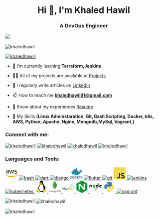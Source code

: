 <h1 align="center">Hi 👋, I'm Khaled Hawil</h1>
<h3 align="center">A DevOps Engineer</h3>
<p align="left"> <img src="https://media.licdn.com/dms/image/v2/D4D16AQG4cUCLl6xxKQ/profile-displaybackgroundimage-shrink_350_1400/B4DZaINeHiHQAY-/0/1746041962234?e=1753315200&v=beta&t=VVHS8nlJ-UvTalf984TWu2kKnWr-rajc-KOzz5epeOk" /> </p>
<p align="left"> <img src="https://komarev.com/ghpvc/?username=khaledhawil&label=Profile%20views&color=0e75b6&style=flat" alt="khaledhawil" /> </p>

<!-- <p align="left"> <a href="https://github.com/ryo-ma/github-profile-trophy"><img src="https://github-profile-trophy.vercel.app/?username=khaledhawil" alt="khaledhawil" /></a> </p> -->

<p align="left"> <a href="https://twitter.com/khaledhawill" target="blank"><img src="https://img.shields.io/twitter/follow/khaledhawill?logo=twitter&style=for-the-badge" alt="khaledhawill" /></a> </p>

- 🌱 I’m currently learning **Terraform,Jenkins**

- 👨‍💻 All of my projects are available at [Projects](https://github.com/khaledhawil/PathToDevOps/tree/master/projects)

- 📝 I regularly write articles on [LinkedIn](https://www.linkedin.com/in/khaledhawil/)

- 📫 How to reach me **khaledhawil91@gmail.com**

- 📄 Know about my experiences [Resume](https://docs.google.com/document/d/182oLlqNbVKkd32lyr9YjPkjaM3vsactcAlKvfxLSdp4/edit?tab=t.0)

- 📄 My Skills **(Linux Adminstaration, Git, Bash Scripting, Docker, k8s, AWS, Python, Apache, Nginx, Mongodb,MySql, Vagrant,)**

<h3 align="left">Connect with me:</h3>
<p align="left">
<a href="https://twitter.com/khaledhawill" target="blank"><img align="center" src="https://raw.githubusercontent.com/rahuldkjain/github-profile-readme-generator/master/src/images/icons/Social/twitter.svg" alt="khaledhawill" height="30" width="40" /></a>
<a href="https://linkedin.com/in/khaledhawil" target="blank"><img align="center" src="https://raw.githubusercontent.com/rahuldkjain/github-profile-readme-generator/master/src/images/icons/Social/linked-in-alt.svg" alt="khaledhawil" height="30" width="40" /></a>
<a href="https://fb.com/khaledhawil" target="blank"><img align="center" src="https://raw.githubusercontent.com/rahuldkjain/github-profile-readme-generator/master/src/images/icons/Social/facebook.svg" alt="khaledhawil" height="30" width="40" /></a>
<a href="https://instagram.com/khaledhawil" target="blank"><img align="center" src="https://raw.githubusercontent.com/rahuldkjain/github-profile-readme-generator/master/src/images/icons/Social/instagram.svg" alt="khaledhawil" height="30" width="40" /></a>
</p>

<h3 align="left">Languages and Tools:</h3>
<p align="left"> <a href="https://aws.amazon.com" target="_blank" rel="noreferrer"> <img src="https://raw.githubusercontent.com/devicons/devicon/master/icons/amazonwebservices/amazonwebservices-original-wordmark.svg" alt="aws" width="40" height="40"/> </a> <a href="https://www.gnu.org/software/bash/" target="_blank" rel="noreferrer"> <img src="https://www.vectorlogo.zone/logos/gnu_bash/gnu_bash-icon.svg" alt="bash" width="40" height="40"/> </a> <a href="https://dart.dev" target="_blank" rel="noreferrer"> <img src="https://www.vectorlogo.zone/logos/dartlang/dartlang-icon.svg" alt="dart" width="40" height="40"/> </a> <a href="https://www.djangoproject.com/" target="_blank" rel="noreferrer"> <img src="https://cdn.worldvectorlogo.com/logos/django.svg" alt="django" width="40" height="40"/> </a> <a href="https://www.docker.com/" target="_blank" rel="noreferrer"> <img src="https://raw.githubusercontent.com/devicons/devicon/master/icons/docker/docker-original-wordmark.svg" alt="docker" width="40" height="40"/> </a> <a href="https://flutter.dev" target="_blank" rel="noreferrer"> <img src="https://www.vectorlogo.zone/logos/flutterio/flutterio-icon.svg" alt="flutter" width="40" height="40"/> </a> <a href="https://git-scm.com/" target="_blank" rel="noreferrer"> <img src="https://www.vectorlogo.zone/logos/git-scm/git-scm-icon.svg" alt="git" width="40" height="40"/> </a> <a href="https://developer.mozilla.org/en-US/docs/Web/JavaScript" target="_blank" rel="noreferrer"> <img src="https://raw.githubusercontent.com/devicons/devicon/master/icons/javascript/javascript-original.svg" alt="javascript" width="40" height="40"/> </a> <a href="https://www.jenkins.io" target="_blank" rel="noreferrer"> <img src="https://www.vectorlogo.zone/logos/jenkins/jenkins-icon.svg" alt="jenkins" width="40" height="40"/> </a> <a href="https://kubernetes.io" target="_blank" rel="noreferrer"> <img src="https://www.vectorlogo.zone/logos/kubernetes/kubernetes-icon.svg" alt="kubernetes" width="40" height="40"/> </a> <a href="https://www.linux.org/" target="_blank" rel="noreferrer"> <img src="https://raw.githubusercontent.com/devicons/devicon/master/icons/linux/linux-original.svg" alt="linux" width="40" height="40"/> </a> <a href="https://www.mongodb.com/" target="_blank" rel="noreferrer"> <img src="https://raw.githubusercontent.com/devicons/devicon/master/icons/mongodb/mongodb-original-wordmark.svg" alt="mongodb" width="40" height="40"/> </a> <a href="https://www.mysql.com/" target="_blank" rel="noreferrer"> <img src="https://raw.githubusercontent.com/devicons/devicon/master/icons/mysql/mysql-original-wordmark.svg" alt="mysql" width="40" height="40"/> </a> <a href="https://www.nginx.com" target="_blank" rel="noreferrer"> <img src="https://raw.githubusercontent.com/devicons/devicon/master/icons/nginx/nginx-original.svg" alt="nginx" width="40" height="40"/> </a> <a href="https://nodejs.org" target="_blank" rel="noreferrer"> <img src="https://raw.githubusercontent.com/devicons/devicon/master/icons/nodejs/nodejs-original-wordmark.svg" alt="nodejs" width="40" height="40"/> </a> <a href="https://www.python.org" target="_blank" rel="noreferrer"> <img src="https://raw.githubusercontent.com/devicons/devicon/master/icons/python/python-original.svg" alt="python" width="40" height="40"/> </a> <a href="https://www.vagrantup.com/" target="_blank" rel="noreferrer"> <img src="https://www.vectorlogo.zone/logos/vagrantup/vagrantup-icon.svg" alt="vagrant" width="40" height="40"/> </a> </p>

<p><img align="left" src="https://github-readme-stats.vercel.app/api/top-langs?username=khaledhawil&show_icons=true&locale=en&layout=compact" alt="khaledhawil" /></p>

<p>&nbsp;<img align="center" src="https://github-readme-stats.vercel.app/api?username=khaledhawil&show_icons=true&locale=en" alt="khaledhawil" /></p>

<p><img align="center" src="https://github-readme-streak-stats.herokuapp.com/?user=khaledhawil&" alt="khaledhawil" /></p>
